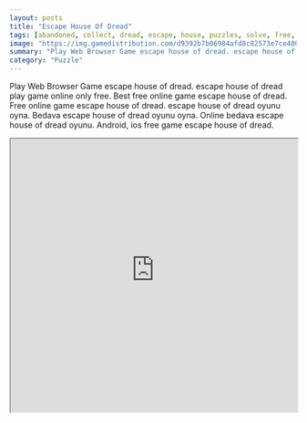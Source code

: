 ```yaml
---
layout: posts
title: "Escape House Of Dread"
tags: [abandoned, collect, dread, escape, house, puzzles, solve, free, online, games, oyna, game, free, games, play, play, games]
image: "https://img.gamedistribution.com/d9392b7b06984afd8c82573e7ce400a6.jpg"
summary: "Play Web Browser Game escape house of dread. escape house of dread play game online only free. Best free online game escape house of dread. Free online game escape house of dread. escape house of dread oyunu oyna. Bedava escape house of dread oyunu oyna. Online bedava escape house of dread oyunu. Android, ios free game escape house of dread."
category: "Puzzle"
---
```


Play Web Browser Game escape house of dread. escape house of dread play game online only free. Best free online game escape house of dread. Free online game escape house of dread. escape house of dread oyunu oyna. Bedava escape house of dread oyunu oyna. Online bedava escape house of dread oyunu. Android, ios free game escape house of dread.

<iframe width="100%" height="480px;" src="https://flash.gamedistribution.com?game=d9392b7b06984afd8c82573e7ce400a6"></iframe>
